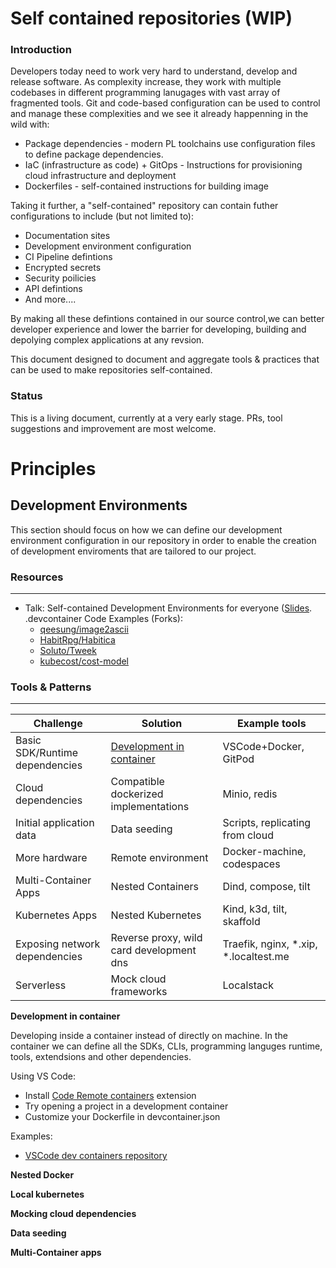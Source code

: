 # Self contained repositories (WIP)

### Introduction

Developers today need to work very hard to understand, develop and release software.
As complexity increase, they work with multiple codebases in different programming lanugages with vast array of fragmented tools.
Git and code-based configuration can be used to control and manage these complexities and we see it already happenning in the wild with:
- Package dependencies - modern PL toolchains use configuration files to define package dependencies.
- IaC (infrastructure as code) + GitOps - Instructions for provisioning cloud infrastructure and deployment  
- Dockerfiles - self-contained instructions for building image 

Taking it further, a "self-contained" repository can contain futher configurations to include (but not limited to):
- Documentation sites
- Development environment configuration
- CI Pipeline defintions
- Encrypted secrets
- Security poilicies
- API defintions
- And more....

By making all these defintions contained in our source control,we can better developer experience and lower the barrier for developing, building and depolying complex applications at any revsion.

This document designed to document and aggregate tools & practices that can be used to make repositories self-contained.

### Status

This is a living document, currently at a very early stage.
PRs, tool suggestions and improvement are most welcome.  
  
# Principles

## Development Environments


This section should focus on how we can define our development environment configuration in our repository in order to enable the creation of development enviroments that are tailored to our project.

### Resources
----------

- Talk: Self-contained Development Environments for everyone ([Slides](https://www.slideshare.net/yshayy/instant-developer-onboarding-with-self-contained-repositories).  
  .devcontainer Code Examples (Forks):  
  - [qeesung/image2ascii](https://github.com/Yshayy/image2ascii/tree/master/.devcontainer)
  - [HabitRpg/Habitica](https://github.com/Yshayy/habitica/tree/develop/.devcontainer)
  - [Soluto/Tweek](https://github.com/Soluto/tweek/tree/master/.devcontainer)
  - [kubecost/cost-model](https://github.com/Yshayy/cost-model/tree/develop/.devcontainer)


### Tools & Patterns
--------------


| Challenge                       	| Solution                                 	| Example tools                         	|
|---------------------------------	|------------------------------------------	|---------------------------------------	|
| Basic SDK/Runtime dependencies  	| [Development in container](#development-in-container)                 	| VSCode+Docker, GitPod                 	|
| Cloud dependencies              	| Compatible dockerized implementations    	| Minio, redis                          	|
| Initial application data        	| Data seeding                             	| Scripts, replicating from cloud       	|
| More hardware                   	| Remote environment                       	| Docker-machine, codespaces            	|
| Multi-Container Apps            	| Nested Containers                        	| Dind, compose, tilt                   	|
| Kubernetes Apps                 	| Nested Kubernetes                        	| Kind, k3d, tilt, skaffold             	|
| Exposing network dependencies   	| Reverse proxy, wild card development dns 	| Traefik, nginx, *.xip, *.localtest.me 	|
| Serverless                      	| Mock cloud frameworks                    	| Localstack                            	|

**<a name="development-in-container"></a>Development in container** 

  Developing inside a container instead of directly on machine.
  In the container we can define all the SDKs, CLIs, programming languges runtime, tools, extendsions and other dependencies.
  
  Using VS Code:  
  - Install [Code Remote containers](https://marketplace.visualstudio.com/items?itemName=ms-vscode-remote.remote-containers) extension
  - Try opening a project in a development container
  - Customize your Dockerfile in devcontainer.json

  Examples:
  - [VSCode dev containers repository](https://github.com/microsoft/vscode-dev-containers/tree/main/containers)


**Nested Docker**

**Local kubernetes**

**Mocking cloud dependencies**

**Data seeding**

**Multi-Container apps**


